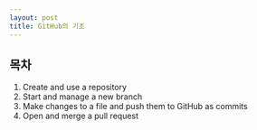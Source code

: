 ```yaml
---
layout: post
title: GitHub의 기초
---
```

<h2>목차</h2>
<div class="well">
<ol>
  <li>Create and use a repository</li>
  <li>Start and manage a new branch</li>
  <li>Make changes to a file and push them to GitHub as commits</li>
  <li>Open and merge a pull request</li>
</ol>
</div>
